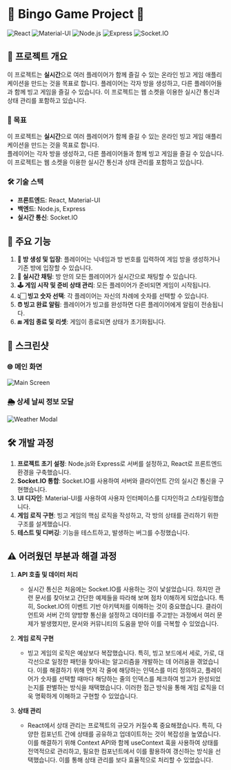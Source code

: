 # 🎉 Bingo Game Project 🎉

![React](https://img.shields.io/badge/React-20232A?style=for-the-badge&logo=react&logoColor=61DAFB)
![Material-UI](https://img.shields.io/badge/Material--UI-0081CB?style=for-the-badge&logo=material-ui&logoColor=white)
![Node.js](https://img.shields.io/badge/Node.js-339933?style=for-the-badge&logo=nodedotjs&logoColor=white) 
![Express](https://img.shields.io/badge/Express-000000?style=for-the-badge&logo=express&logoColor=white)
![Socket.IO](https://img.shields.io/badge/Socket.IO-010101?style=for-the-badge&logo=socketdotio&logoColor=white)

## 🌟 프로젝트 개요

이 프로젝트는 **실시간**으로 여러 플레이어가 함께 즐길 수 있는 온라인 빙고 게임 애플리케이션을 만드는 것을 목표로 합니다. 플레이어는 각자 방을 생성하고, 다른 플레이어들과 함께 빙고 게임을 즐길 수 있습니다. 이 프로젝트는 웹 소켓을 이용한 실시간 통신과 상태 관리를 포함하고 있습니다.

### 🎯 목표
이 프로젝트는 **실시간**으로 여러 플레이어가 함께 즐길 수 있는 온라인 빙고 게임 애플리케이션을 만드는 것을 목표로 합니다.<br>
플레이어는 각자 방을 생성하고, 다른 플레이어들과 함께 빙고 게임을 즐길 수 있습니다. 이 프로젝트는 웹 소켓을 이용한 실시간 통신과 상태 관리를 포함하고 있습니다.

### 🛠️ 기술 스택

- **프론트엔드**: React, Material-UI
- **백엔드**: Node.js, Express
- **실시간 통신**: Socket.IO

## 🚀 주요 기능

1. **🚪 방 생성 및 입장**: 플레이어는 닉네임과 방 번호를 입력하여 게임 방을 생성하거나 기존 방에 입장할 수 있습니다.
2. **💬 실시간 채팅**: 방 안의 모든 플레이어가 실시간으로 채팅할 수 있습니다.
3. **🕹️ 게임 시작 및 준비 상태 관리**: 모든 플레이어가 준비되면 게임이 시작됩니다.
4. **👆🏻 빙고 숫자 선택**: 각 플레이어는 자신의 차례에 숫자를 선택할 수 있습니다.
5. **⏰ 빙고 완료 알림**: 플레이어가 빙고를 완성하면 다른 플레이어에게 알림이 전송됩니다.
6. **🔚 게임 종료 및 리셋**: 게임이 종료되면 상태가 초기화됩니다.

## 📸 스크린샷

### 🌐 메인 화면
![Main Screen](./hello-bingo-new/public/images/git-main.png)

### 🌦️ 상세 날씨 정보 모달
![Weather Modal](./hello-bingo-new/public/images/git-game.png)

## 🛠️ 개발 과정

1. **프로젝트 초기 설정**: Node.js와 Express로 서버를 설정하고, React로 프론트엔드 환경을 구축했습니다.
2. **Socket.IO 통합**: Socket.IO를 사용하여 서버와 클라이언트 간의 실시간 통신을 구현했습니다.
3. **UI 디자인**: Material-UI를 사용하여 사용자 인터페이스를 디자인하고 스타일링했습니다.
4. **게임 로직 구현**: 빙고 게임의 핵심 로직을 작성하고, 각 방의 상태를 관리하기 위한 구조를 설계했습니다.
5. **테스트 및 디버깅**: 기능을 테스트하고, 발생하는 버그를 수정했습니다.

## ⚠️ 어려웠던 부분과 해결 과정

1. **API 호출 및 데이터 처리**
    - 실시간 통신은 처음에는 Socket.IO를 사용하는 것이 낯설었습니다. 하지만 관련 문서를 찾아보고 간단한 예제들을 따라해 보며 점차 이해하게 되었습니다. 특히, Socket.IO의 이벤트 기반 아키텍처를 이해하는 것이 중요했습니다. 클라이언트와 서버 간의 양방향 통신을 설정하고 데이터를 주고받는 과정에서 여러 문제가 발생했지만, 문서와 커뮤니티의 도움을 받아 이를 극복할 수 있었습니다.

2. **게임 로직 구현**
    - 빙고 게임의 로직은 예상보다 복잡했습니다. 특히, 빙고 보드에서 세로, 가로, 대각선으로 일정한 패턴을 찾아내는 알고리즘을 개발하는 데 어려움을 겪었습니다. 이를 해결하기 위해 먼저 각 줄에 해당하는 인덱스를 미리 정의하고, 플레이어가 숫자를 선택할 때마다 해당하는 줄의 인덱스를 체크하여 빙고가 완성되었는지를 판별하는 방식을 채택했습니다. 이러한 접근 방식을 통해 게임 로직을 더욱 명확하게 이해하고 구현할 수 있었습니다.

3. **상태 관리**
    - React에서 상태 관리는 프로젝트의 규모가 커질수록 중요해졌습니다. 특히, 다양한 컴포넌트 간에 상태를 공유하고 업데이트하는 것이 복잡성을 높였습니다. 이를 해결하기 위해 Context API와 함께 useContext 훅을 사용하여 상태를 전역적으로 관리하고, 필요한 컴포넌트에서 이를 활용하여 갱신하는 방식을 선택했습니다. 이를 통해 상태 관리를 보다 효율적으로 처리할 수 있었습니다.
